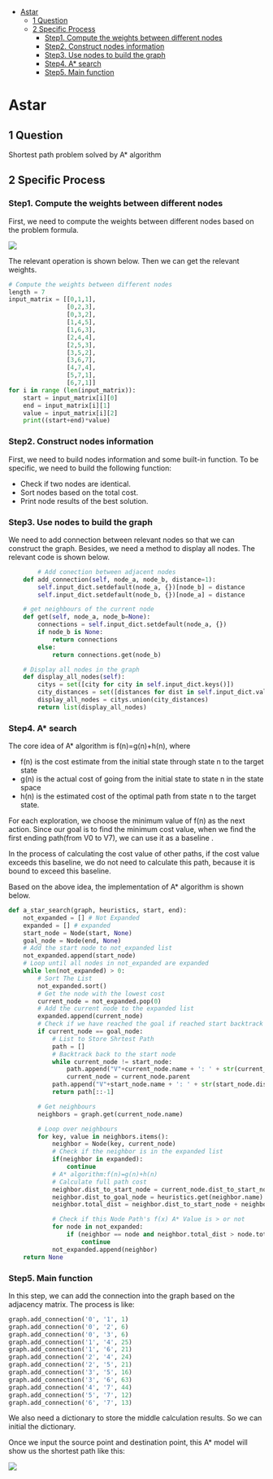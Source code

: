 - [Astar](#astar)
  - [1 Question](#1-question)
  - [2 Specific Process](#2-specific-process)
    - [Step1. Compute the weights between different nodes](#step1-compute-the-weights-between-different-nodes)
    - [Step2.  Construct nodes information](#step2--construct-nodes-information)
    - [Step3.  Use nodes to build the graph](#step3--use-nodes-to-build-the-graph)
    - [Step4.  A* search](#step4--a-search)
    - [Step5.  Main function](#step5--main-function)

# Astar

## 1 Question
Shortest path problem solved by A* algorithm

## 2 Specific Process

### Step1. Compute the weights between different nodes

First, we need to compute the weights between different nodes based on the problem formula.

![](https://tva1.sinaimg.cn/large/008eGmZEgy1gpmrocwhxej30bq024dfx.jpg)

The relevant operation is shown below. Then we can get the relevant weights.

```python
# Compute the weights between different nodes
length = 7
input_matrix = [[0,1,1],
                [0,2,3],
                [0,3,2],
                [1,4,5],
                [1,6,3],
                [2,4,4],
                [2,5,3],
                [3,5,2],
                [3,6,7],
                [4,7,4],
                [5,7,1],
                [6,7,1]]
for i in range (len(input_matrix)):
    start = input_matrix[i][0]
    end = input_matrix[i][1]
    value = input_matrix[i][2]
    print((start+end)*value)
```



### Step2.  Construct nodes information

First, we need to build nodes information and some built-in function. To be specific, we need to build the following function:

* Check if two nodes are identical.
* Sort nodes based on the total cost.
* Print node results of the best solution.



### Step3.  Use nodes to build the graph

We need to add connection between relevant nodes so that we can construct the graph. Besides, we need a method to display all nodes. The relevant code is shown below.

```python
		# Add conection between adjacent nodes
    def add_connection(self, node_a, node_b, distance=1):
        self.input_dict.setdefault(node_a, {})[node_b] = distance     
        self.input_dict.setdefault(node_b, {})[node_a] = distance

    # get neighbours of the current node
    def get(self, node_a, node_b=None):
        connections = self.input_dict.setdefault(node_a, {})
        if node_b is None:
            return connections
        else:
            return connections.get(node_b)

    # Display all nodes in the graph
    def display_all_nodes(self):
        citys = set([city for city in self.input_dict.keys()])
        city_distances = set([distances for dist in self.input_dict.values() for distances, dist_2 in dist.items()])
        display_all_nodes = citys.union(city_distances)
        return list(display_all_nodes)
```



### Step4.  A* search

The core idea of A* algorithm is f(n)=g(n)+h(n), where

* f(n) is the cost estimate from the initial state through state n to the target state
* g(n) is the actual cost of going from the initial state to state n in the state space
* h(n) is the estimated cost of the optimal path from state n to the target state.

For each exploration, we choose the minimum value of f(n) as the next action. Since our goal is to find the minimum cost value, when we find the first ending path(from V0 to V7), we can use it as a baseline .

In the process of calculating the cost value of other paths, if the cost value exceeds this baseline, we do not need to calculate this path, because it is bound to exceed this baseline. 

Based on the above idea, the implementation of A* algorithm is shown below.

```python
def a_star_search(graph, heuristics, start, end):
    not_expanded = [] # Not Expanded
    expanded = [] # expanded
    start_node = Node(start, None)
    goal_node = Node(end, None)
    # Add the start node to not_expanded list
    not_expanded.append(start_node)
    # Loop until all nodes in not_expanded are expanded
    while len(not_expanded) > 0:
        # Sort The List
        not_expanded.sort()
        # Get the node with the lowest cost
        current_node = not_expanded.pop(0)
        # Add the current node to the expanded list
        expanded.append(current_node)  
        # Check if we have reached the goal if reached start backtrack , else continue
        if current_node == goal_node:
            # List to Store Shrtest Path
            path = []       
            # Backtrack back to the start node 
            while current_node != start_node:
                path.append("V"+current_node.name + ': ' + str(current_node.dist_to_start_node))
                current_node = current_node.parent
            path.append("V"+start_node.name + ': ' + str(start_node.dist_to_start_node))
            return path[::-1]

        # Get neighbours
        neighbors = graph.get(current_node.name)

        # Loop over neighbours
        for key, value in neighbors.items():
            neighbor = Node(key, current_node)
            # Check if the neighbor is in the expanded list
            if(neighbor in expanded):
                continue
            # A* algorithm:f(n)=g(n)+h(n)
            # Calculate full path cost
            neighbor.dist_to_start_node = current_node.dist_to_start_node + graph.get(current_node.name, neighbor.name)
            neighbor.dist_to_goal_node = heuristics.get(neighbor.name)
            neighbor.total_dist = neighbor.dist_to_start_node + neighbor.dist_to_goal_node

            # Check if this Node Path's f(x) A* Value is > or not           
            for node in not_expanded:
                if (neighbor == node and neighbor.total_dist > node.total_dist):
                    continue
            not_expanded.append(neighbor)
    return None
```



### Step5.  Main function

In this step, we can add the connection into the graph based on the adjacency matrix. The process is like:

```python
graph.add_connection('0', '1', 1)
graph.add_connection('0', '2', 6)
graph.add_connection('0', '3', 6)
graph.add_connection('1', '4', 25)
graph.add_connection('1', '6', 21)
graph.add_connection('2', '4', 24)
graph.add_connection('2', '5', 21)
graph.add_connection('3', '5', 16)
graph.add_connection('3', '6', 63)
graph.add_connection('4', '7', 44)
graph.add_connection('5', '7', 12)
graph.add_connection('6', '7', 13)
```

We also need a dictionary to store the middle calculation results. So we can initial the dictionary.

Once we input the source point and destination point, this A* model will show us the shortest path like this:

![](https://tva1.sinaimg.cn/large/008eGmZEgy1gpmsk97kd0j30cy03zt92.jpg)



